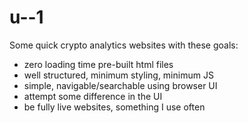 # u--1

Some quick crypto analytics websites with these goals:

- zero loading time pre-built html files
- well structured, minimum styling, minimum JS
- simple, navigable/searchable using browser UI
- attempt some difference in the UI
- be fully live websites, something I use often
